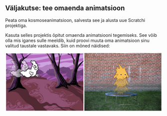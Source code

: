 ## Väljakutse: tee omaenda animatsioon

Peata oma kosmoseanimatsioon, salvesta see ja alusta uue Scratchi projektiga.

Kasuta selles projektis õpitut omaenda animatsiooni tegemiseks. See võib olla mis iganes sulle meeldib, kuid proovi muuta oma animatsioon sinu valitud taustale vastavaks. Siin on mõned näidised:

![kuvatõmmis](images/space-egs.png)